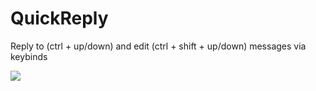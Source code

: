 # QuickReply

Reply to (ctrl + up/down) and edit (ctrl + shift + up/down) messages via keybinds

![](https://github.com/prodbyeagle/cord/assets/55940580/df79a27a-6529-4c70-8870-3c17d3637e4f)
